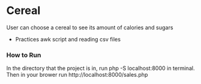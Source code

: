 # Cereal
User can choose a cereal to see its amount of calories and sugars

- Practices awk script and reading csv files

<h3> How to Run </h3>
In the directory that the project is in, run php -S localhost:8000 in terminal. Then in your brower run http://localhost:8000/sales.php

